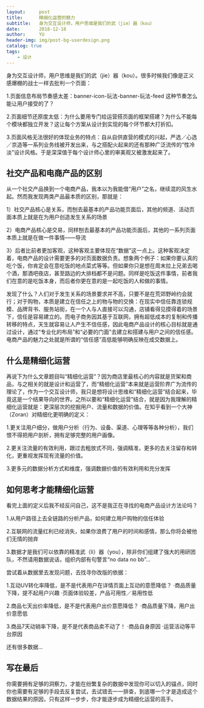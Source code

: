 ```yaml
---
layout:     post
title:      精细化运营的魅力
subtitle:   身为交互设计师，用户思维是我们的武（jie）器（kou）
date:       2018-12-18
author:     YU
header-img: img/post-bg-userdesign.png
catalog: true
tags:
    - 设计
---
```


身为交互设计师，用户思维是我们的武（jie）器（kou）。很多时候我们像是正义感爆棚的战士一样去批判一个页面：

1.页面信息布局节奏感太差：banner-icon-玩法-banner-玩法-feed 这种节奏怎么能让用户接受的了？

2.页面细节还原度太低：为什么要用专门给运营搭页面的框架搭建？为什么不能每个模块都独立开发？这让每个方案从设计到实现的每个环节都大打折扣。

3.页面风格无法很好的体现业务的特点：自从自供直营的模式的兴起，严选／心选／京造等一系列业务线被开发出来，与之搭配火起来的还有那种广泛流传的“性冷淡”设计风格。于是深深值于每个设计师心里的审美观又被激发起来了。


## 社交产品和电商产品的区别

从一个社交产品换到一个电商产品，我本以为我能借“用户”之名，继续混的风生水起。然而我发现两类产品最本质的区别，那就是：

1）社交产品核心是关系，而刨去最基本的产品功能页面后，其他的频道、活动页面本质上就是在为用户创造发生关系的场景

2）电商产品核心是交易，同样刨去最基本的产品功能页面后，其他的一系列页面本质上就是在做一件事情——导流

3）后者比前者更加客观，这种客观主要体现在“数据”这一点上。这种客观决定着，电商产品的设计需要更多的对页面数据负责。想象两个例子：如果你要认真的吃个饭，你肯定会在意吃饭的地点菜式等等。但如果你只是想在周末拉上兄弟去喝个酒，那酒吧夜店，甚至路边的大排档都不是问题。同样是吃饭这件事情，前者我们在意的是吃饭本身，而后者你更在意的是一起吃饭的人和做的事情。

发现了什么？人们对于发生关系的场景要求并不高，只要不是在荒郊野岭约会就行；对于购物，本质是建立在信任之上的物与物的交换：在现实中信任靠连锁规模、品牌背书、服务站街，在一个人与人直接可以沟通，店铺看得见摸得着的场景下，信任是容易建立的。而电子商务因其基于互联网，拥有超低成本的复制和传播转移的特点，天生就容易让人产生不信任感，因此电商产品设计的核心目标就是通过设计，通过“专业化的布局”和“必要的门面”去建立和搭建与用户之间的信任感。电商产品的魅力之处就是所谓的“信任感”高低能够明确反映在成交数据上。

## 什么是精细化运营

再说下为什么文章题目叫“精细化运营”？因为商店里最核心的内容就是货架和商品，与之相关的就是设计和运营了，而“精细化运营”本来就是运营阶界广为流传的理论了，作为一个交互设计师，我只是想将设计思维和“精细化运营”结合起来，毕竟这是一个结果导向的世界。之所以要和“精细化运营”结合，就是因为我理解的精细化运营就是：更深层次的挖掘用户、流量和数据的价值。在知乎看到一个大神（Zoran）对精细化更明确的定义：

1.更关注用户细分，做用户分析（行为、设备、渠道、心理等等各种分析），我们恨不得把用户剖析，拥有足够完整的用户画像。

2.更关注流量的有效利用，跟过去粗放式不同，强调精准，更多的去关注留存和转化，更重视发挥现有流量的价值。

3.更多元的数据分析方式和维度，强调数据价值的有效利用和充分发挥


## 如何思考才能精细化运营

看完上面的定义后我不经反问自己，这不是我正在寻找的电商产品设计方法论吗？

1.从用户路径上去全链路的分析产品，如何建立用户购物的信任体验

2.互联网的流量红利已经消失，如果你浪费了用户的时间和感情，那么你将会被他们无情的抛弃

3.数据才是我们可以依靠的精准武（li）器（you），除非你们组建了强大的用研团队，不然请用数据说话，组织内部有句警言“no data no bb”…

尝试着从数据里去发现问题，去找寻你改版的依据：

1.互动UV转化率降低，是不是代表用户在详情页面上互动的意愿降低？
·商品质量下降，提不起用户兴趣
·页面体验较差，产品可用性／易用性低

2.商品七天出价率降低，是不是代表用户出价意愿降低？
·商品质量下降，用户出价意愿低

3.商品7天动销率下降，是不是代表商品卖不动了！
·商品自身原因
·运营活动等平台原因

还有很多数据...

## 写在最后

你需要拥有足够的洞察力，才能在纷繁复杂的数据中发现你可以切入的锚点，同时你也需要有足够的手段去反复尝试，去试错去一一排查，到底哪一个才是造成这个数据结果的原因，只有这样一步步，你才能逐步成为精细化运营的高手。







